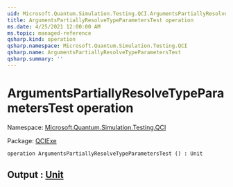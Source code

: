 ```yaml
---
uid: Microsoft.Quantum.Simulation.Testing.QCI.ArgumentsPartiallyResolveTypeParametersTest
title: ArgumentsPartiallyResolveTypeParametersTest operation
ms.date: 4/25/2021 12:00:00 AM
ms.topic: managed-reference
qsharp.kind: operation
qsharp.namespace: Microsoft.Quantum.Simulation.Testing.QCI
qsharp.name: ArgumentsPartiallyResolveTypeParametersTest
qsharp.summary: ''
---
```


# ArgumentsPartiallyResolveTypeParametersTest operation

Namespace: [Microsoft.Quantum.Simulation.Testing.QCI](xref:Microsoft.Quantum.Simulation.Testing.QCI)

Package: [QCIExe](https://nuget.org/packages/QCIExe)




```qsharp
operation ArgumentsPartiallyResolveTypeParametersTest () : Unit
```


## Output : [Unit](xref:microsoft.quantum.qsharp.valueliterals#unit-literal)

